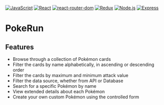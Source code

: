 
[![JavaScript](https://img.shields.io/badge/JavaScript-ES6-blue)](https://www.javascript.com/)
[![React](https://img.shields.io/badge/React-v18.0.0-blue)](https://reactjs.org/)
[![react-router-dom](https://img.shields.io/badge/react--router--dom-v5.3.0-blue)](https://reactrouter.com/web/guides/quick-start)
[![Redux](https://img.shields.io/badge/Redux-v4.0.5-purple)](https://redux.js.org/)
[![Node.js](https://img.shields.io/badge/Node.js-v16.13.0-green)](https://nodejs.org/)
[![Express](https://img.shields.io/badge/Express-v4.17.1-green)](https://expressjs.com/)

# PokeRun
## Features

- Browse through a collection of Pokémon cards
- Filter the cards by name alphabetically, in ascending or descending order
- Filter the cards by maximum and minimum attack value
- Filter the data source, whether from API or Database
- Search for a specific Pokémon by name
- View extended details about each Pokémon
- Create your own custom Pokémon using the controlled form



